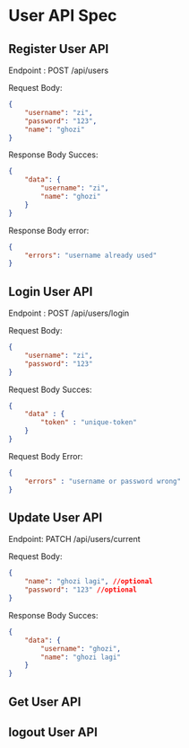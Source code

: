 # User API Spec

## Register User API

Endpoint : POST /api/users

Request Body:
```json
{
    "username": "zi",
    "password": "123",
    "name": "ghozi"
}
```

Response Body Succes:
```json
{
    "data": {
        "username": "zi",
        "name": "ghozi"
    }
}
```

Response Body error:
```json
{
    "errors": "username already used"
}
```

## Login User API

Endpoint : POST /api/users/login

Request Body:

```json
{
    "username": "zi",
    "password": "123"
}
```

Request Body Succes:

```json
{
    "data" : {
        "token" : "unique-token"
    }
}
```

Request Body Error:

```json
{
    "errors" : "username or password wrong"
}
```

## Update User API

Endpoint: PATCH /api/users/current


Request Body:

```json
{
    "name": "ghozi lagi", //optional
    "password": "123" //optional
}
```

Response Body Succes:
```json
{
    "data": {
        "username": "ghozi",
        "name": "ghozi lagi"
    }
}
```

## Get User API

## logout User API
